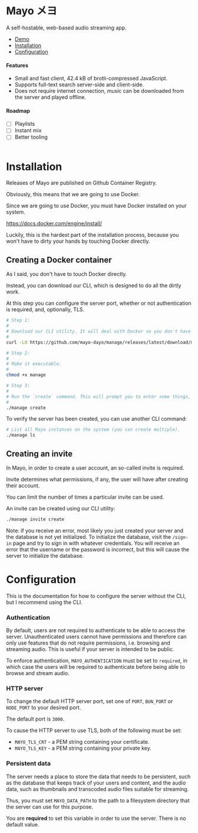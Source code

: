 # Mayo メヨ

A self-hostable, web-based audio streaming app.

- [Demo](https://mayo.clumsy.fish)
- [Installation](#installation)
- [Configuration](#configuration)

#### Features

- Small and fast client, 42.4 kB of brotli-compressed JavaScript.
- Supports full-text search server-side and client-side.
- Does not require internet connection, music can be downloaded from the server and played offline.

#### Roadmap

- [ ] Playlists
- [ ] Instant mix
- [ ] Better tooling

<p align="center">
    <img src="https://github.com/user-attachments/assets/f83e802b-63e3-46d0-add0-52c5d4427b60" alt="" />
</p>

# Installation

Releases of Mayo are published on Github Container Registry.

Obviously, this means that we are going to use Docker.

Since we are going to use Docker, you must have Docker installed on your system.

https://docs.docker.com/engine/install/

Luckily, this is the hardest part of the installation process, because you won't have to dirty your hands by touching Docker directly.

## Creating a Docker container

As I said, you don't have to touch Docker directly. 

Instead, you can download our CLI, which is designed to do all the dirtly work.

At this step you can configure the server port, whether or not authentication is required, and, optionally, TLS.

```sh
# Step 1:
#
# Download our CLI utility. It will deal with Docker so you don't have to.
#
curl -LO https://github.com/mayo-dayo/manage/releases/latest/download/manage

# Step 2:
#
# Make it executable.
#
chmod +x manage

# Step 3:
#
# Run the `create` command. This will prompt you to enter some things, and spin up a Docker container.
#
./manage create
```

To verify the server has been created, you can use another CLI command:

```sh
# List all Mayo instances on the system (you can create multiple).
./manage ls
```

## Creating an invite

In Mayo, in order to create a user account, an so-called invite is required. 

Invite determines what permissions, if any, the user will have after creating their account. 

You can limit the number of times a particular invite can be used.

An invite can be created using our CLI utility:

```sh
./manage invite create
```

Note: if you receive an error, most likely you just created your server and the database is not yet initialized. To initialize the database, visit the `/sign-in` page and try to sign in with whatever credentials. You will receive an error that the username or the password is incorrect, but this will cause the server to initialize the database.

# Configuration

This is the documentation for how to configure the server without the CLI, but I recommend using the CLI.

### Authentication

By default, users are not required to authenticate to be able to access the server. Unauthenticated users cannot have permissions and therefore can only use features that do not require permissions, i.e. browsing and streaming audio. This is useful if your server is intended to be public.

To enforce authentication, `MAYO_AUTHENTICATION` must be set to `required`, in which case the users will be required to authenticate before being able to browse and stream audio.

### HTTP server

To change the default HTTP server port, set one of `PORT`, `BUN_PORT` or `NODE_PORT` to your desired port.

The default port is `3000`.

To cause the HTTP server to use TLS, both of the following must be set:

- `MAYO_TLS_CRT` - a PEM string containing your certificate.
- `MAYO_TLS_KEY` - a PEM string containing your private key.

### Persistent data

The server needs a place to store the data that needs to be persistent, such as the database that keeps track of your users and content, and the audio data, such as thumbnails and transcoded audio files suitable for streaming.

Thus, you must set `MAYO_DATA_PATH` to the path to a filesystem directory that the server can use for this purpose.

You are **required** to set this variable in order to use the server. There is no default value.
